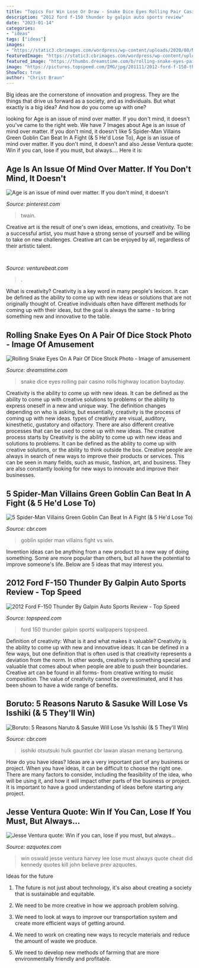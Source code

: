 ```yaml
---
title: "Topics For Win Lose Or Draw - Snake Dice Eyes Rolling Pair Casino Rolls Highway Location Baytoday"
description: "2012 ford f-150 thunder by galpin auto sports review"
date: "2023-01-14"
categories:
- "ideas"
tags: ["ideas"]
images:
- "https://static3.cbrimages.com/wordpress/wp-content/uploads/2020/08/Naruto-Vs-Isshiki.jpg"
featuredImage: "https://static3.cbrimages.com/wordpress/wp-content/uploads/2020/08/Naruto-Vs-Isshiki.jpg"
featured_image: "https://thumbs.dreamstime.com/b/rolling-snake-eyes-pair-dice-11233538.jpg"
image: "https://pictures.topspeed.com/IMG/jpg/201111/2012-ford-f-150-thunder-b-1.jpg"
ShowToc: true
author: "Christ Braun"
---
```



Big ideas are the cornerstone of innovation and progress. They are the things that drive us forward as a society, and as individuals. But what exactly is a big idea? And how do you come up with one?

	

		
looking for Age is an issue of mind over matter. If you don&#039;t mind, it doesn&#039;t you've came to the right web. We have 7 Images about Age is an issue of mind over matter. If you don&#039;t mind, it doesn&#039;t like 5 Spider-Man Villains Green Goblin Can Beat In A Fight (&amp; 5 He&#039;d Lose To), Age is an issue of mind over matter. If you don&#039;t mind, it doesn&#039;t and also Jesse Ventura quote: Win if you can, lose if you must, but always.... Here it is:
		
    
## Age Is An Issue Of Mind Over Matter. If You Don&#039;t Mind, It Doesn&#039;t

<img loading=lazy src="https://i.pinimg.com/736x/93/c7/4c/93c74c0d4e69025158193c126abed0b0.jpg" onerror="this.onerror=null;this.src='https://tse2.mm.bing.net/th?id=OIP.9aITUcQrwiwz2yli9JImOgHaHa&amp;pid=15.1';" alt="Age is an issue of mind over matter. If you don&#039;t mind, it doesn&#039;t">

_Source: pinterest.com_

>twain. 

	

Creative art is the result of one's own ideas, emotions, and creativity. To be a successful artist, you must have a strong sense of yourself and be willing to take on new challenges. Creative art can be enjoyed by all, regardless of their artistic talent.

    
## 

<img loading=lazy src="https://venturebeat.com/wp-content/uploads/2020/01/Profile.png?w=291" onerror="this.onerror=null;this.src='https://tse4.mm.bing.net/th?id=OIP.LJoldeBoXQJL64p5Ct2WtQAAAA&amp;pid=15.1';" alt="">

_Source: venturebeat.com_

>. 

	

What is creativity?
Creativity is a key word in many people's lexicon. It can be defined as the ability to come up with new ideas or solutions that are not originally thought of. Creative individuals often have different methods for coming up with their ideas, but the goal is always the same - to bring something new and innovative to the table.

    
## Rolling Snake Eyes On A Pair Of Dice Stock Photo - Image Of Amusement

<img loading=lazy src="https://thumbs.dreamstime.com/b/rolling-snake-eyes-pair-dice-11233538.jpg" onerror="this.onerror=null;this.src='https://tse4.mm.bing.net/th?id=OIP.6v6Osfn2FzwV8JJXmn_kPAHaE7&amp;pid=15.1';" alt="Rolling Snake Eyes On A Pair Of Dice Stock Photo - Image of amusement">

_Source: dreamstime.com_

>snake dice eyes rolling pair casino rolls highway location baytoday. 

	

Creativity is the ability to come up with new ideas. It can be defined as the ability to come up with creative solutions to problems or the ability to express oneself in a new and unique way. The definition changes depending on who is asking, but essentially, creativity is the process of coming up with new ideas. types of creativity are visual, auditory, kinesthetic, gustatory and olfactory. There are also different creative processes that can be used to come up with new ideas. The creative process starts by
Creativity is the ability to come up with new ideas and solutions to problems. It can be defined as the ability to come up with creative solutions, or the ability to think outside the box. Creative people are always in search of new ways to improve their products or services. This can be seen in many fields, such as music, fashion, art, and business. They are also constantly looking for new ways to innovate and improve their businesses.

    
## 5 Spider-Man Villains Green Goblin Can Beat In A Fight (&amp; 5 He&#039;d Lose To)

<img loading=lazy src="https://static2.cbrimages.com/wordpress/wp-content/uploads/2020/06/Green-Goblin-SM.jpg" onerror="this.onerror=null;this.src='https://tse1.mm.bing.net/th?id=OIP.1Hi_kkiqv05tTvetbd7F6gHaD5&amp;pid=15.1';" alt="5 Spider-Man Villains Green Goblin Can Beat In A Fight (&amp; 5 He&#039;d Lose To)">

_Source: cbr.com_

>goblin spider man villains fight vs win. 

	

Invention ideas can be anything from a new product to a new way of doing something. Some are more popular than others, but all have the potential to improve someone's life. Below are 5 ideas that may interest you.

    
## 2012 Ford F-150 Thunder By Galpin Auto Sports Review - Top Speed

<img loading=lazy src="https://pictures.topspeed.com/IMG/jpg/201111/2012-ford-f-150-thunder-b-1.jpg" onerror="this.onerror=null;this.src='https://tse1.mm.bing.net/th?id=OIP.ogxFp_5N1fppVqw5SSIupwHaE8&amp;pid=15.1';" alt="2012 Ford F-150 Thunder By Galpin Auto Sports Review - Top Speed">

_Source: topspeed.com_

>ford 150 thunder galpin sports wallpapers topspeed. 

	

Definition of creativity: What is it and what makes it valuable?
Creativity is the ability to come up with new and innovative ideas. It can be defined in a few ways, but one definition that is often used is that creativity represents a deviation from the norm. In other words, creativity is something special and valuable that comes about when people are able to push their boundaries. Creative art can be found in all forms- from creative writing to music composition. The value of creativity cannot be overestimated, and it has been shown to have a wide range of benefits.

    
## Boruto: 5 Reasons Naruto &amp; Sasuke Will Lose Vs Isshiki (&amp; 5 They&#039;ll Win)

<img loading=lazy src="https://static3.cbrimages.com/wordpress/wp-content/uploads/2020/08/Naruto-Vs-Isshiki.jpg" onerror="this.onerror=null;this.src='https://tse1.mm.bing.net/th?id=OIP.6CYkSroqYAGOKVfeoDDQ4wHaD5&amp;pid=15.1';" alt="Boruto: 5 Reasons Naruto &amp; Sasuke Will Lose Vs Isshiki (&amp; 5 They&#039;ll Win)">

_Source: cbr.com_

>isshiki otsutsuki hulk gauntlet cbr lawan alasan menang bertarung. 

	

How do you have ideas?
Ideas are a very important part of any business or project. When you have ideas, it can be difficult to choose the right one. There are many factors to consider, including the feasibility of the idea, who will be using it, and how it will impact other parts of the business or project. It is important to have a good understanding of ideas before starting any project.

    
## Jesse Ventura Quote: Win If You Can, Lose If You Must, But Always...

<img loading=lazy src="http://www.azquotes.com/picture-quotes/quote-win-if-you-can-lose-if-you-must-but-always-cheat-jesse-ventura-30-21-04.jpg" onerror="this.onerror=null;this.src='https://tse4.mm.bing.net/th?id=OIP.7tu_4YefOrr8d8851CH72wHaDf&amp;pid=15.1';" alt="Jesse Ventura quote: Win if you can, lose if you must, but always...">

_Source: azquotes.com_

>win oswald jesse ventura harvey lee lose must always quote cheat did kennedy quotes kill john believe prev azquotes. 

	

Ideas for the future
1. The future is not just about technology, it's also about creating a society that is sustainable and equitable.
2. We need to be more creative in how we approach problem solving.

3. We need to look at ways to improve our transportation system and create more efficient ways of getting around.

4. We need to work on creating new ways to recycle materials and reduce the amount of waste we produce.

5. We need to develop new methods of farming that are more environmentally friendly and profitable.

